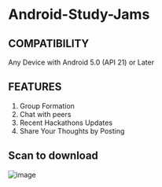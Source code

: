 # Android-Study-Jams
## COMPATIBILITY

Any Device with Android 5.0 (API 21) or Later

## FEATURES

1. Group Formation
2. Chat with peers
3. Recent Hackathons Updates
4. Share Your Thoughts by Posting

## Scan to download

![image](https://user-images.githubusercontent.com/78340623/148768509-b8d0a9e2-e6d7-43a4-b237-89d040d80501.png)
